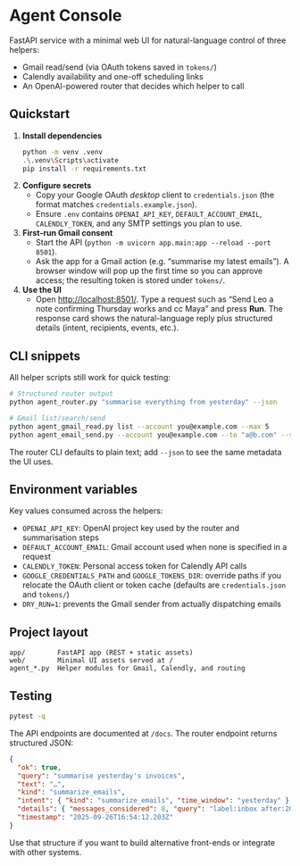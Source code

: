 ﻿# Agent Console

FastAPI service with a minimal web UI for natural-language control of three helpers:
- Gmail read/send (via OAuth tokens saved in `tokens/`)
- Calendly availability and one-off scheduling links
- An OpenAI-powered router that decides which helper to call

## Quickstart
1. **Install dependencies**
   ```bash
   python -m venv .venv
   .\.venv\Scripts\activate
   pip install -r requirements.txt
   ```
2. **Configure secrets**
   - Copy your Google OAuth *desktop* client to `credentials.json` (the format matches `credentials.example.json`).
   - Ensure `.env` contains `OPENAI_API_KEY`, `DEFAULT_ACCOUNT_EMAIL`, `CALENDLY_TOKEN`, and any SMTP settings you plan to use.
3. **First-run Gmail consent**
   - Start the API (`python -m uvicorn app.main:app --reload --port 8501`).
   - Ask the app for a Gmail action (e.g. “summarise my latest emails”). A browser window will pop up the first time so you can approve access; the resulting token is stored under `tokens/`.
4. **Use the UI**
   - Open <http://localhost:8501/>. Type a request such as “Send Leo a note confirming Thursday works and cc Maya” and press **Run**. The response card shows the natural-language reply plus structured details (intent, recipients, events, etc.).

## CLI snippets
All helper scripts still work for quick testing:
```bash
# Structured router output
python agent_router.py "summarise everything from yesterday" --json

# Gmail list/search/send
python agent_gmail_read.py list --account you@example.com --max 5
python agent_email_send.py --account you@example.com --to "a@b.com" --subject "Hi" --body "Quick check-in"
```
The router CLI defaults to plain text; add `--json` to see the same metadata the UI uses.

## Environment variables
Key values consumed across the helpers:
- `OPENAI_API_KEY`: OpenAI project key used by the router and summarisation steps
- `DEFAULT_ACCOUNT_EMAIL`: Gmail account used when none is specified in a request
- `CALENDLY_TOKEN`: Personal access token for Calendly API calls
- `GOOGLE_CREDENTIALS_PATH` and `GOOGLE_TOKENS_DIR`: override paths if you relocate the OAuth client or token cache (defaults are `credentials.json` and `tokens/`)
- `DRY_RUN=1`: prevents the Gmail sender from actually dispatching emails

## Project layout
```
app/        FastAPI app (REST + static assets)
web/        Minimal UI assets served at /
agent_*.py  Helper modules for Gmail, Calendly, and routing
```

## Testing
```bash
pytest -q
```

The API endpoints are documented at `/docs`. The router endpoint returns structured JSON:
```json
{
  "ok": true,
  "query": "summarise yesterday's invoices",
  "text": "…",
  "kind": "summarize_emails",
  "intent": { "kind": "summarize_emails", "time_window": "yesterday" },
  "details": { "messages_considered": 8, "query": "label:inbox after:2024-09-18" },
  "timestamp": "2025-09-26T16:54:12.203Z"
}
```
Use that structure if you want to build alternative front-ends or integrate with other systems.
